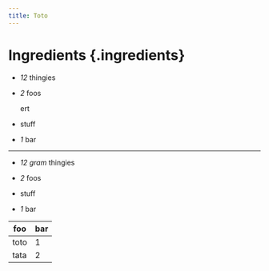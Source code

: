 ```yaml
---
title: Toto
---
```


# Ingredients {.ingredients}

* _12_ thingies
* _2_ foos

  ert

* stuff
* _1_ bar

*****

* _12 gram_ thingies

* _2_ foos

* stuff

* _1_ bar

foo | bar
----|----
toto|1
tata|2
